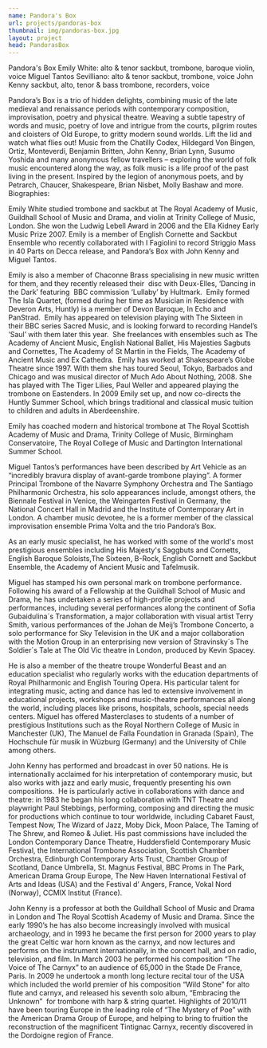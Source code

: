 ```yaml
---
name: Pandora's Box 
url: projects/pandoras-box
thumbnail: img/pandoras-box.jpg
layout: project
head: PandorasBox
---
```

Pandora's Box
Emily White: alto &amp; tenor sackbut, trombone, baroque violin, voice
Miguel Tantos Sevilliano: alto &amp; tenor sackbut, trombone, voice
John Kenny sackbut, alto, tenor &amp; bass trombone, recorders, voice

Pandora&rsquo;s Box is a trio of hidden delights, combining music of the late medieval and renaissance periods with contemporary composition, improvisation, poetry and physical theatre. Weaving a subtle tapestry of words and music, poetry of love and intrigue from the courts, pilgrim routes and cloisters of Old Europe, to gritty modern sound worlds. Lift the lid and watch what flies out!
Music from the Chatilly Codex, Hildegard Von Bingen, Ortiz, Monteverdi, Benjamin Britten, John Kenny, Brian Lynn, Susumo Yoshida and many anonymous fellow travellers &ndash; exploring the world of folk music encountered along the way, as folk music is a life proof of the past living in the present. Inspired by the legion of anonymous poets, and by Petrarch, Chaucer, Shakespeare, Brian Nisbet, Molly Bashaw and more.
Biographies:

Emily White studied trombone and sackbut at The Royal Academy of Music, Guildhall School of Music and Drama, and violin at Trinity College of Music, London. She won the Ludwig Lebell Award in 2006 and the Ella Kidney Early Music Prize 2007. Emily is a member of English Cornette and Sackbut Ensemble who recently collaborated with I Fagiolini to record Striggio Mass in 40 Parts on Decca release, and Pandora&rsquo;s Box with John Kenny and Miguel Tantos.
                   
Emily is also a member of Chaconne Brass specialising in new music written for them, and they recently released their&nbsp; disc with Deux-Elles, &lsquo;Dancing in the Dark&rsquo; featuring&nbsp; BBC commission &lsquo;Lullaby&rsquo; by Hultmark.&nbsp; Emily formed The Isla Quartet, (formed during her time as Musician in Residence with Deveron Arts, Huntly) is a member of Devon Baroque, In Echo and&nbsp; PanStrad.&nbsp; Emily has appeared on television playing with The Sixteen in their BBC series Sacred Music, and is looking forward to recording Handel&rsquo;s &lsquo;Saul&rsquo; with them later this year.&nbsp; She freelances with ensembles such as The Academy of Ancient Music, English National Ballet, His Majesties Sagbuts and Cornettes, The Academy of St Martin in the Fields, The Academy of Ancient Music and Ex Cathedra.&nbsp; Emily has worked at Shakespeare&rsquo;s Globe Theatre since 1997. With them she has toured Seoul, Tokyo, Barbados and Chicago and was musical director of Much Ado About Nothing, 2008. She has played with The Tiger Lilies, Paul Weller and appeared playing the trombone on Eastenders. In 2009 Emily set up, and now co-directs the Huntly Summer School, which brings traditional and classical music tuition to children and adults in Aberdeenshire.

Emily has coached modern and historical trombone at The Royal Scottish Academy of Music and Drama, Trinity College of Music, Birmingham Conservatoire, The Royal College of Music and Dartington International Summer School.

Miguel Tantos&rsquo;s performances have been described by Art Vehicle as an &ldquo;incredibly bravura display of avant-garde trombone playing&rdquo;. A former Principal Trombone of the Navarre Symphony Orchestra and The Santiago Philharmonic Orchestra, his solo appearances include, amongst others, the Biennale Festival in Venice, the Weingarten Festival in Germany, the National Concert Hall in Madrid and the Institute of Contemporary Art in London. A chamber music devotee, he is a former member of the classical improvisation ensemble Prima Volta and the trio Pandora&rsquo;s Box.</p>

As an early music specialist, he has worked with some of the world&#39;s most prestigious ensembles including His Majesty&#39;s Saggbuts and Cornetts, English Baroque Soloists,The Sixteen, B-Rock, English Cornett and Sackbut Ensemble, the Academy of Ancient Music and Tafelmusik.

Miguel has stamped his own personal mark on trombone performance. Following his award of a Fellowship at the Guildhall School of Music and Drama, he has undertaken a series of high-profile projects and performances, including several performances along the continent of Sofia Gubaidulina&acute;s Transformation, a major collaboration with visual artist Terry Smith, various performances of the Johan de Meij&rsquo;s Trombone Concerto, a solo performance for Sky Television in the UK and a major collaboration with the Motion Group in an enterprising new version of Stravinsky&acute;s The Soldier&acute;s Tale at The Old Vic theatre in London, produced by Kevin Spacey.

He is also a member of the theatre troupe Wonderful Beast and an education specialist who regularly works with the education departments of Royal Philharmonic and English Touring Opera. His particular talent for integrating music, acting and dance has led to extensive involvement in educational projects, workshops and music-theatre performances all along the world, including places like prisons, hospitals, schools, special needs centers. Miguel has offered Masterclases to students of a number of prestigious Institutions such as the Royal Northern College of Music in Manchester (UK), The Manuel de Falla Foundation in Granada (Spain), The Hochschule f&uuml;r musik in W&uuml;zburg (Germany) and the University of Chile among others.

John Kenny has performed and broadcast in over 50 nations. He is internationally acclaimed for his interpretation of contemporary music, but also works with jazz and early music, frequently presenting his own compositions.&nbsp; He is particularly active in collaborations with dance and theatre: in 1983 he began his long collaboration with TNT Theatre and playwright Paul Stebbings, performing, composing and directing the music for productions which continue to tour worldwide, including Cabaret Faust, Tempest Now, The Wizard of Jazz, Moby Dick, Moon Palace, The Taming of The Shrew, and Romeo &amp; Juliet. His past commissions have included the London Contemporary Dance Theatre, Huddersfield Contemporary Music Festival, the International Trombone Association, Scottish Chamber Orchestra, Edinburgh Contemporary Arts Trust, Chamber Group of Scotland, Dance Umbrella, St. Magnus Festival, BBC Proms in The Park, American Drama Group Europe, The New Haven International Festival of Arts and Ideas (USA) and the Festival d&rsquo; Angers, France, Vokal Nord (Norway), CCMIX Institut (France).
                    <p>	John Kenny is a professor at both the Guildhall School of Music and Drama in London and The Royal Scottish Academy of Music and Drama. Since the early 1990&rsquo;s he has also become increasingly involved with musical archaeology, and in 1993 he became the first person for 2000 years to play the great Celtic war horn known as the carnyx, and now lectures and performs on the instrument internationally, in the concert hall, and on radio, television, and film. In March 2003 he performed his composition &ldquo;The Voice of The Carnyx&rdquo; to an audience of 65,000 in the Stade De France, Paris. In 2009 he undertook a month long lecture recital tour of the USA which included the world premier of his composition &ldquo;Wild Stone&rdquo; for alto flute and carnyx, and released his seventh solo album, &ldquo;Embracing the Unknown&rdquo;&nbsp; for trombone with harp &amp; string quartet. Highlights of 2010/11 have been touring Europe in the leading role of &ldquo;The Mystery of Poe&rdquo; with the American Drama Group of Europe, and helping to bring to fruition the reconstruction of the magnificent Tintignac Carnyx, recently discovered in the Dordoigne region of France. &nbsp;</p>
